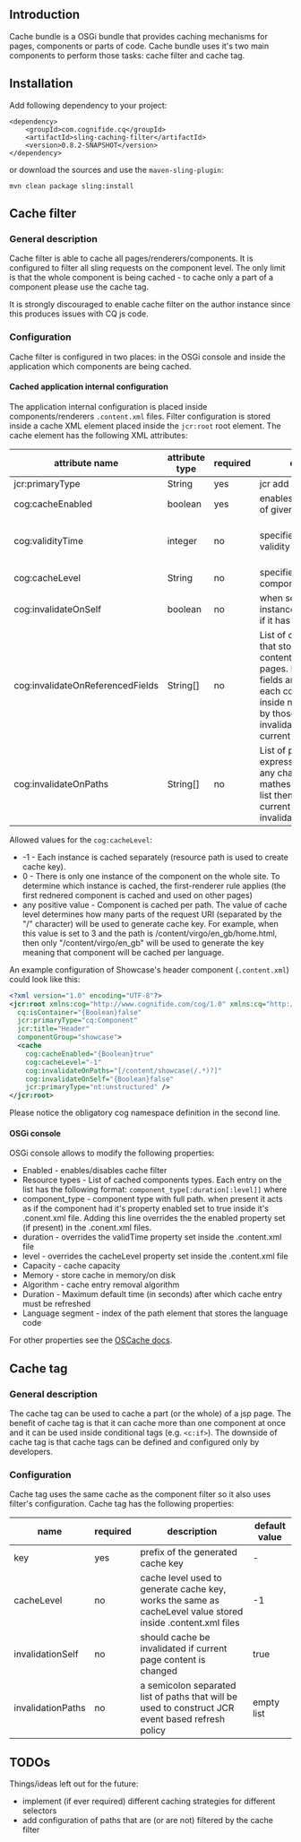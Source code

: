 ## Introduction

Cache bundle is a OSGi bundle that provides caching mechanisms for pages, components or parts of code. Cache bundle uses it's two main components to perform those tasks: cache filter and cache tag.

## Installation

Add following dependency to your project:

    <dependency>
        <groupId>com.cognifide.cq</groupId>
        <artifactId>sling-caching-filter</artifactId>
        <version>0.8.2-SNAPSHOT</version>
    </dependency>

or download the sources and use the `maven-sling-plugin`:

    mvn clean package sling:install

## Cache filter

### General description

Cache filter is able to cache all pages/renderers/components. It is configured to filter all sling requests on the component level. The only limit is that the whole component is being cached - to cache only a part of a component please use the cache tag.

It is strongly discouraged to enable cache filter on the author instance since this produces issues with CQ js code.

### Configuration

Cache filter is configured in two places: in the OSGi console and inside the application which components are being cached.

#### Cached application internal configuration

The application internal configuration is placed inside components/renderers `.content.xml` files. Filter configuration is stored inside a cache XML element placed inside the `jcr:root` root element. The cache element has the following XML attributes:

| attribute name                   | attribute type | required | description | default value |
| -------------------------------  | -------------- | -------- | ----------- | ------------- |
| jcr:primaryType                  | String         | yes      | jcr add on  | nt:unstructured |
| cog:cacheEnabled                 | boolean        | yes      | enables/disables caching of given component | false |
| cog:validityTime                 | integer        | no       | specifies cache entry validity time (in seconds) | duration property read from the OSGi console |
| cog:cacheLevel                   | String         | no       | specifies the level of component caching | -1 |
| cog:invalidateOnSelf             | boolean        | no       | when set to true cached instance will be refreshed if it has been changed | true |
| cog:invalidateOnReferencedFields | String[]       | no       | List of component fields that store links to content/configuration/etc. pages. Links from those fields are loaded and each content change inside nodes pointed to by those links will invalidate cache of the current component | empty list |
| cog:invalidateOnPaths            | String[]       | no       | List of paths (regular expressions). If a path of any changed JCR node mathes any path from the list then the cache of the current component is invalidated | empty list |

Allowed values for the `cog:cacheLevel`:

* -1 - Each instance is cached separately (resource path is used to create cache key).
* 0 - There is only one instance of the component on the whole site. To determine which instance is cached, the first-renderer rule applies (the first rednered component is cached and used on other pages)
* any positive value - Component is cached per path. The value of cache level determines how many parts of the request URI (separated by the "/" character) will be used to generate cache key. For example, when this value is set to 3 and the path is /content/virgo/en_gb/home.html, then only "/content/virgo/en_gb" will be used to generate the key meaning that component will be cached per language.

An example configuration of Showcase's header component (`.content.xml`) could look like this:

```xml
<?xml version="1.0" encoding="UTF-8"?>
<jcr:root xmlns:cog="http://www.cognifide.com/cog/1.0" xmlns:cq="http://www.day.com/jcr/cq/1.0" xmlns:jcr="http://www.jcp.org/jcr/1.0"
  cq:isContainer="{Boolean}false"
  jcr:primaryType="cq:Component"
  jcr:title="Header"
  componentGroup="showcase">
  <cache
    cog:cacheEnabled="{Boolean}true"
    cog:cacheLevel="-1"
    cog:invalidateOnPaths="[/content/showcase(/.*)?]"
    cog:invalidateOnSelf="{Boolean}false"
    jcr:primaryType="nt:unstructured" />
</jcr:root>
```

Please notice the obligatory cog namespace definition in the second line.

#### OSGi console

OSGi console allows to modify the following properties:

* Enabled - enables/disables cache filter
* Resource types - List of cached components types. Each entry on the list has the following format: `component_type[:duration[:level]]` where
* component_type - component type with full path. when present it acts as if the component had it's property enabled set to true inside it's .conent.xml file. Adding this line overrides the the enabled property set (if present) in the .conent.xml files.
* duration - overrides the validTime property set inside the .content.xml file
* level - overrides the cacheLevel property set inside the .content.xml file
* Capacity - cache capacity
* Memory - store cache in memory/on disk
* Algorithm - cache entry removal algorithm
* Duration - Maximum default time (in seconds) after which cache entry must be refreshed
* Language segment - index of the path element that stores the language code

For other properties see the [OSCache docs](http://svn.apache.org/repos/asf/db/ojb/trunk/src/config/oscache.properties).

## Cache tag

### General description

The cache tag can be used to cache a part (or the whole) of a jsp page. The benefit of cache tag is that it can cache more than one component at once and it can be used inside conditional tags (e.g. `<c:if>`). The downside of cache tag is that cache tags can be defined and configured only by developers.

### Configuration

Cache tag uses the same cache as the component filter so it also uses filter's configuration.
Cache tag has the following properties:

| name              | required | description | default value |
| ----------------- | -------- | ----------- | ------------- |
| key               | yes      | prefix of the generated cache key | - |
| cacheLevel        | no       | cache level used to generate cache key, works the same as cacheLevel value stored inside .content.xml files | -1 |
| invalidationSelf  | no       | should cache be invalidated if current page content is changed | true |
| invalidationPaths | no       | a semicolon separated list of paths that will be used to construct JCR event based refresh policy | empty list |

## TODOs

Things/ideas left out for the future:
* implement (if ever required) different caching strategies for different selectors
* add configuration of paths that are (or are not) filtered by the cache filter
